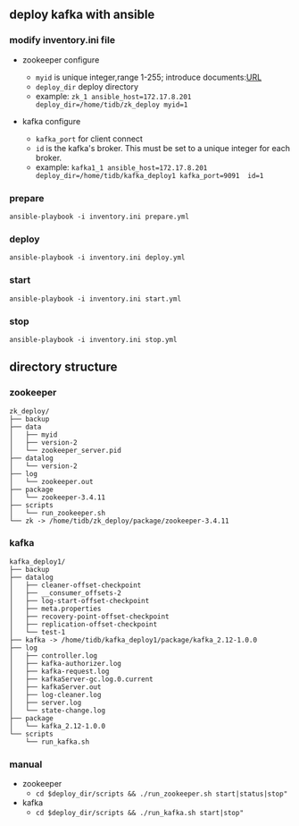 ## deploy kafka with ansible
### modify inventory.ini file
- zookeeper configure
	- `myid` is unique integer,range 1-255; introduce documents:[URL](http://zookeeper.apache.org/doc/current/zookeeperAdmin.html#sc_configuration)
	- `deploy_dir` deploy directory
	- example: `zk_1 ansible_host=172.17.8.201  deploy_dir=/home/tidb/zk_deploy myid=1`

- kafka configure
	- `kafka_port` for client connect 
	- `id` is the kafka's broker. This must be set to a unique integer for each broker.
	- example: `kafka1_1 ansible_host=172.17.8.201 deploy_dir=/home/tidb/kafka_deploy1 kafka_port=9091  id=1`
	
### prepare 
`ansible-playbook -i inventory.ini prepare.yml`

### deploy
`ansible-playbook -i inventory.ini deploy.yml`

### start
`ansible-playbook -i inventory.ini start.yml`

### stop
`ansible-playbook -i inventory.ini stop.yml`

## directory structure
### zookeeper
```
zk_deploy/
├── backup
├── data
│   ├── myid
│   ├── version-2
│   └── zookeeper_server.pid
├── datalog
│   └── version-2
├── log
│   └── zookeeper.out
├── package
│   └── zookeeper-3.4.11
├── scripts
│   └── run_zookeeper.sh
└── zk -> /home/tidb/zk_deploy/package/zookeeper-3.4.11
```

### kafka
```
kafka_deploy1/
├── backup
├── datalog
│   ├── cleaner-offset-checkpoint
│   ├── __consumer_offsets-2
│   ├── log-start-offset-checkpoint
│   ├── meta.properties
│   ├── recovery-point-offset-checkpoint
│   ├── replication-offset-checkpoint
│   └── test-1
├── kafka -> /home/tidb/kafka_deploy1/package/kafka_2.12-1.0.0
├── log
│   ├── controller.log
│   ├── kafka-authorizer.log
│   ├── kafka-request.log
│   ├── kafkaServer-gc.log.0.current
│   ├── kafkaServer.out
│   ├── log-cleaner.log
│   ├── server.log
│   └── state-change.log
├── package
│   └── kafka_2.12-1.0.0
└── scripts
    └── run_kafka.sh
```

### manual
- zookeeper
	- `cd $deploy_dir/scripts && ./run_zookeeper.sh start|status|stop"`
- kafka
	- `cd $deploy_dir/scripts && ./run_kafka.sh start|stop"`